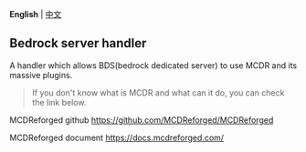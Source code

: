 **English** | [中文](https://github.com/Elec-Glacier/liteloader_handler/blob/main/README_cn.md)

Bedrock server handler
--------
A handler which allows BDS(bedrock dedicated server) to use MCDR and its massive plugins.

> If you don't know what is MCDR and what can it do, you can check the link below.

MCDReforged github https://github.com/MCDReforged/MCDReforged

MCDReforged document https://docs.mcdreforged.com/ 
